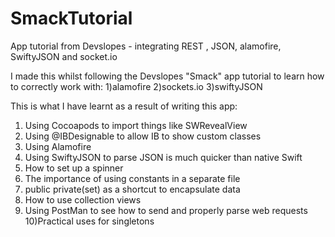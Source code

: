 # SmackTutorial
App tutorial from Devslopes - integrating REST , JSON, alamofire, SwiftyJSON and socket.io

I made this whilst following the Devslopes "Smack" app tutorial to learn how to correctly work with:
  1)alamofire 
  2)sockets.io
  3)swiftyJSON
  
  This is what I have learnt as a result of writing this app:
  
  1) Using Cocoapods to import things like SWRevealView
  2) Using @IBDesignable to allow IB to show custom classes
  3) Using Alamofire
  4) Using SwiftyJSON to parse JSON is much quicker than native Swift
  5) How to set up a spinner
  6) The importance of using constants in a separate file
  7) public private(set) as a shortcut to encapsulate data
  8) How to use collection views
  9) Using PostMan to see how to send and properly parse web requests
  10)Practical uses for singletons

